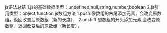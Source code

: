 js语法总结
        1.js的基础数据类型：undefined,null,string,number,boolean
        2.js引用类型：object,function
    js数组方法
        1.push:像数组的末尾添加元素，会改变原数组，返回改变后原数组（新的长度），
        2.unshift:想数组的开头添加元素,会改变原数组，返回改变后的原数组（新长度），
